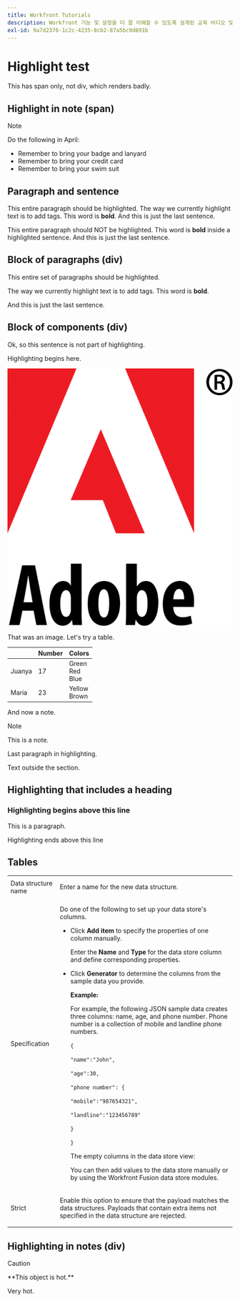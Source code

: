 ```yaml
---
title: Workfront Tutorials
description: Workfront 기능 및 설정을 더 잘 이해할 수 있도록 설계된 교육 비디오 및 문서 라이브러리입니다.  Workfront을 통해 귀하 및
exl-id: 9a7d2376-1c2c-4235-8cb2-87a5bc9d891b
---
```

# Highlight test

This has span only, not div, which renders badly.

## Highlight in note (span)

>[!NOTE]
>
>Do the following<span class="preview"> in April</span>:
>
>* Remember to bring your badge <span class="preview">and lanyard</span>
>* Remember to bring your credit card
>* Remember to bring your swim suit

## Paragraph and sentence

<span class="preview">This entire paragraph should be highlighted. The way we currently highlight text is to add tags. This word is **bold**. And this is just the last sentence.</span>

This entire paragraph should NOT be highlighted. <span class="preview"> This word is **bold** inside a highlighted sentence.</span> And this is just the last sentence.

## Block of paragraphs (div)

<div class="preview">This entire set of paragraphs should be highlighted. 

The way we currently highlight text is to add tags. This word is **bold**. 

And this is just the last sentence.</div>

## Block of components (div)

Ok, so this sentence is not part of highlighting.

<div class="preview">

Highlighting begins here.

![image](assets/adobe-logo-old.png)

That was an image. Let's try a table.

|  | Number | Colors |
|---|---|---|
| Juanya | 17 | Green<br>Red<br>Blue |
| Maria | 23 | Yellow<br>Brown |

And now a note.

>[!NOTE]
>
>This is a note.

Last paragraph in highlighting.

</div>

Text outside the section.

## Highlighting that includes a heading


<div class="preview">

### Highlighting begins above this line

This is a paragraph.

</div>

Highlighting ends above this line

## Tables

<table style="table-layout:auto">
<tbody> 
  <tr> 
  <td>Data structure name</td> 
  <td> <p> Enter a name for the new data structure.</p> </td> 
  </tr> 
  <tr> 
  <td> <p>Specification</p> </td> 
  <td> <p>Do one of the following to set up your data store's columns.</p> 
    <ul> 
    <li> <p>Click <strong>Add item</strong> to specify the properties of one column manually.</p> <p>Enter the <strong>Name</strong> and <strong>Type</strong> for the data store column and define corresponding properties.</p> </li> 
    <li> <p>Click <strong>Generator</strong> to determine the columns from the sample data you provide.</p> 
    <div class="preview">
     <b>Example: </b> 
      <p>For example, the following JSON sample data creates three columns: name, age, and phone number. Phone number is a collection of mobile and landline phone numbers.</p> 
      <p><code>{</code> </p> 
      <p><code>"name":"John",</code> </p> 
      <p><code>"age":30,</code> </p> 
      <p><code>"phone number": {</code> </p> 
      <p><code>"mobile":"987654321",</code> </p> 
      <p><code>"landline":"123456789"</code> </p> 
      <p><code>}</code> </p> 
      <p><code>}</code> </p> 
      <p>The empty columns in the data store view:</p> 
      <p>You can then add values to the data store manually or by using the Workfront Fusion data store modules.</p> 
    </div> </li> 
    </ul> </td> 
  </tr> 
  <tr> 
  <td>Strict </td> 
  <td> <p>Enable this option to ensure that the payload matches the data structures. Payloads that contain extra items not specified in the data structure are rejected.</p> </td> 
  </tr> 
  </tbody> 
</table>

## Highlighting in notes (div)

>[!CAUTION]
>
><div class="preview">**This object is hot.**
>
>Very hot.</div>
